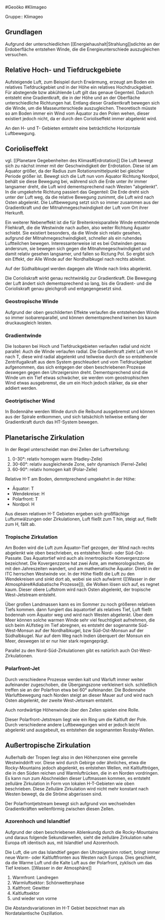 #Geoöko #Klimageo

Gruppe:: Klimageo

## Grundlagen

Aufgrund der unterschiedlichen [[Energiehaushalt|Strahlung]]sdichte an der Erdoberfläche entstehen Winde, die die Energieunterschiede auszugleichen versuchen.

## Relative Hoch- und Tiefdruckgebiete

Aufsteigende Luft, zum Beispiel durch Erwärmung, erzeugt am Boden ein relatives Tiefdruckgebiet und in der Höhe ein relatives Hochdruckgebiet. Für abstegende bzw abkühlende Luft gilt das genaue Gegenteil. Dadurch entsteht eine Gradientkraft, die in der Höhe und an der Oberfläche unterschiedliche Richtungen hat. Entlang dieser Gradientkraft bewegen sich die Winde, um die Masseunterschiede auszugleichen. Theoretisch müsste so am Boden immer ein Wind vom Äquator zu den Polen wehen, dieser existiert jedoch nicht, da er durch den Corioliseffekt immer abgelenkt wird.

An den H- und T- Gebieten entsteht eine beträchtliche Horizontale Luftbewegung.

## Corioliseffekt

vgl. [[Planetare Gegebenheiten des Klimas#Erdrotation]]
Die Luft bewegt sich zu nächst immer mit der Geschwindigkeit der Erdrotation. Diese ist am Äquator größer, da der Radius zum Rotationsmittelpunkt bei gleicher Periode größer ist. Bewegt sich die Luft nun vom Äquator Richtung Nordpol, behält sie diese Bewegung bei, während sich die Erde unter ihr immer langsamer dreht, die Luft wird dementsprechend nach Westen "abgelenkt". In die umgekehrte Richtung passiert das Gegenteil: Die Erde dreht sich unter der Luft weg, da die relative Bewegung zunimmt, die Luft wird nach Osten abgelenkt. 
Die Luftbewegung setzt sich so immer zusammen aus der Gradientkraft und der Mitnahmegeschwindigkeit der Luft vom Ort ihrer Herkunft.

Ein weiterer Nebeneffekt ist die für Breitenkreisparallele Winde entstehende Fliehkraft, die die Westwinde nach außen, also weiter Richtung Äquator schiebt. Sie existiert besonders, da die Winde sich relativ gesehen, aufgrund der Mitnahmegeschwindigkeit, schneller als ein ruhendes Luftteilchen bewegen. Interessanterweise ist es bei Ostwinden genau andersrum, sie bewegen sich gegen die Mitnahmegeschwindigkeit und damit relativ gesehen langsamer, und fallen so Rictung Pol. So ergibt sich ein Effekt, der Alle Winde auf der Nordhalbkugel nach rechts ableitet. 

Auf der Südhalbkugel werden dagegen alle Winde nach links abgelenkt.

Die Corioliskraft wirkt genau rechtwinklig zur Gradientkraft. Die Bewegung der Luft ändert sich dementsprechend so lang, bis die Gradient- und die Corioliskraft genau gleichgroß und entgegengesetzt sind.

### Geostropische Winde

Aufgrund der oben geschilderten Effekte verlaufen die entstehenden Winde so immer isobarenparallel, und können dementsprechend keinen bis kaum druckausgleich leisten. 

### Gradientwinde

Die Isobaren bei Hoch und Tiefdruckgebieten verlaufen radial und nicht parallel: Auch die Winde verlaufen radial. Die Gradientkraft zieht Luft von H nach T, diese wird radial abgelenkt und teilweise durch die so entstehende Zentrifugalkraft aus dem System geschleudert und vom Tiefdruckgebiet aufgenommen, das sich entgegen der oben beschriebenen Prozesse deswegen gegen den Uhrzeigersinn dreht. Dementsprechend sind die Winde um ein Tief etwas schwächer, sie werden vom geostrophischen Wind etwas ausgebremst, die um ein Hoch jedoch stärker, da sie eher addiert werden.

### Geotriptischer Wind

In Bodennähe werden Winde durch die Reibund ausgebremst und können aus der Spirale entkommen, und sich tatsächlcih teilweise entlang der Gradientkraft durch das HT-System bewegen.

## Planetarische Zirkulation

In der Regel unterscheidet man drei Zellen der Luftverteilung:

1. 0-30°: relativ homogen warm (Hadley-Zelle)
2. 30-60°: relativ ausgleichende Zone, sehr dynamisch (Ferrel-Zelle)
3. 60-90°: relativ homogen kalt (Polar-Zelle)

Relative H-T am Boden, demntprechend umgekehrt in der Höhe:
- Äquator: T
- Wendekreise: H
- Polarfront: T
- Nordpol: H

Aus diesen relativen H-T Gebieten ergeben sich großflächige Luftumwälzungen oder Zirkulationen, Luft fließt zum T hin, steigt auf, fließt zum H, fällt ab.

### Tropische Zirkulation

Am Boden wird die Luft zum Äquator-Tief gezogen, der Wind nach rechts abgelenkt wie oben beschrieben, es entstehen Nord- oder Süd-Ost-Passate. Das Äquatortief wird auch als innertropische Konvergenzzone bezeichnet. Die Kovergenzzone hat zwei Äste, am meteorologischen, die mit den Jahreszeiten wandert, und am mathematische Äquator. Direkt in der ITC herrschen Westwinde vor. In der Höhe fließt die Luft zu den Wendekreisen und sinkt dort ab, wobei sie sich aufwärmt ([[Wasser in der Atmosphäre#Adiabatische Prozesse]]), die Wolken lösen sich auf, es regnet kaum. Dieser obere Luftstrom wird nach Osten abgelenkt, der tropische West-Jetstream entsteht.

Über großen Landmassen kann es im Sommer zu noch größeren relativen Tiefs kommen. dann fungiert das äquatortief als relatives Tief, Luft fließt bodennah vom Äquator weg und wird nach Westen abgelenkt. Über dem Meer können solche warmen Winde sehr viel feuchtigkeit aufnehmen, die sich beim AUfstieg im Tief abregnen, es entsteht der sogenannte Süd-West-Monsun auf der Nordhalbkugel, bzw Süd-Ost-Monsun auf der Südhalbkugel. Nur auf dem Weg nach Indien überquert der Monsun ein Meer, deswegen ist er nur hier stark regengeprägt.

Parallel zu den Nord-Süd-Zirkulationen gibt es natürlich auch Ost-West-Zirkulationen.

### Polarfront-Jet

Durch verschiedene Prozesse werden kalt und Warluft immer weiter aufeinander zugeschoben, die Übergangszone verkleinert sich. schließlich treffen sie an der Polarfron etwa bei 60° aufeinander. Die Bodennahe Warluftbewegung nach Norden steigt an dieser Mauer auf und wird nach Osten abgelenkt, der zweite West-Jetsream entsteht.

Auch nordwärtige Höhenwinde über den Zellen spielen eine Rolle.

Dieser Polarfront-Jetstream liegt wie ein Ring um die Kaltluft der Pole. Durch verschiedene andere Luftbewegungen wird er jedoch leicht abgelenkt und ausgebeult, es entstehen die sogenannten Rossby-Wellen.


## Außertropische Zirkulation

Außerhalb der Tropen liegt also in den Höhenzonen eine genrelle Westwinddrift vor. Diese wird durch Gebirge oder ähnliches, etwa die Rocky-Mountains jedoch abgelenkt, es entstehen Wellen, mit Kaltlufttrögen, die in den Süden reichen und Warmluftrücken, die in en Norden vordringen. Es kann nun zum Abschneiden dieser Luftmassen kommen, es entsteht zelluläre Zirkulation in Form von lokalen H-T-Gebieten wie oben beschrieben. Diese Zelluläre Zirkulation wird nicht mehr konstant nach Westen bewegt, da die Ströme abgerissen sind. 

Der Polarfrontjetstream bewegt sich aufgrund von wechselnden Gradientkräften wellenförmig zwischen diesen Zellen.

### Azorenhoch und Islandtief

Aufgrund der oben beschriebenen Ablenkundg durch die Rocky-Mountains und daraus folgende Sekundärwellen, sieht die zelluläre Zirkulation nahe Europa oft identisch aus, mit Islandtief und Azorenhoch.

Die Luft, die um das Islandtief gegen den Uhrzeigersinn rotiert, bringt immer neue Warm- oder Kaltluftfronten aus Westen nach Europa. Dies geschieht, da die Warme Luft und die Kalte Luft aus der Polarfront, zyklisch um das Tief kreisen. 
[[Wasser in der Atmosphäre]]
1. Warmfront: Landregen
2. Warmluftsektor: Schönwetterphase
3. Kaltfront: Gewitter
4. Kaltluftsektor
5. und wieder von vorne

Die Abstandsvariationen im H-T Gebiet bezeichnet man als Nordatalantische Oszillation.